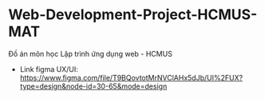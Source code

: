 # Web-Development-Project-HCMUS-MAT
Đồ án môn học Lập trình ứng dụng web - HCMUS
- Link figma UX/UI: https://www.figma.com/file/T9BQovtotMrNVClAHx5dJb/UI%2FUX?type=design&node-id=30-65&mode=design
